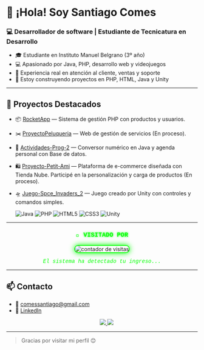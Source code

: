 # 👋 ¡Hola! Soy Santiago Comes
### 💻 Desarrollador de software | Estudiante de Tecnicatura en Desarrollo

- 🎓 Estudiante en Instituto Manuel Belgrano (3º año)
- 💻 Apasionado por Java, PHP, desarrollo web y videojuegos
- 🔧 Experiencia real en atención al cliente, ventas y soporte
- 🚀 Estoy construyendo proyectos en PHP, HTML, Java y Unity

---

## 🌟 Proyectos Destacados
- 📦 [RocketApp](https://github.com/Scomes02/RocketApp) — Sistema de gestión PHP con productos y usuarios.
- ✂️ [ProyectoPeluqueria](https://github.com/Scomes02/ProyectoPeluqueria) — Web de gestión de servicios (En proceso).
- 🔢 [Actividades-Prog-2](https://github.com/Scomes02/Actividades-Prog-2) — Conversor numérico en Java y agenda personal con Base de datos.
- 🛍️ [Proyecto-Petit-Ami](https://petitami20.mitiendanube.com) — Plataforma de e-commerce diseñada con Tienda Nube. Participé en la personalización y carga de productos (En proceso).
- 🛸 [Juego-Spce_Invaders_2](https://github.com/Scomes02/Space-Invaders-2) — Juego creado por Unity con controles y comandos simples.



  <img src="https://img.icons8.com/color/48/java-coffee-cup-logo--v1.png" alt="Java" />
  <img src="https://img.icons8.com/color/48/php.png" alt="PHP" />
  <img src="https://img.icons8.com/color/48/html-5.png" alt="HTML5" />
  <img src="https://img.icons8.com/color/48/css3.png" alt="CSS3" />
  <img src="https://img.icons8.com/fluency/48/unity.png" alt="Unity" />
  
---

<h3 align="center" style="color:#00FF00; font-family: 'Courier New', monospace;">
  👀 <span style="text-shadow: 0 0 5px #00FF00;">VISITADO POR</span>
</h3>

<p align="center">
  <img 
    src="https://komarev.com/ghpvc/?username=Scomes02&label=ACCESOS%20REGISTRADOS&color=00FF00&style=for-the-badge"
    alt="contador de visitas"
    style="border:2px solid #00FF00; border-radius:10px; box-shadow:0 0 15px #00FF00;"
  />
</p>

<p align="center" style="color:#00FF00; font-family:'Courier New', monospace; font-size:14px;">
  <i>El sistema ha detectado tu ingreso...</i>
</p>

---

## 📫 Contacto
- 📧 comessantiago@gmail.com  
- 💼 [LinkedIn](https://www.linkedin.com/in/santiago-comes)
  <p align="center">
  <a href="https://www.instagram.com/santi_comes/" target="_blank">
    <img src="https://img.shields.io/badge/Instagram-E4405F?style=for-the-badge&logo=instagram&logoColor=white"/>
  </a>
  <a href="https://www.linkedin.com/in/santiago-comes/" target="_blank">
    <img src="https://img.shields.io/badge/LinkedIn-0077B5?style=for-the-badge&logo=linkedin&logoColor=white"/>
  </a>
</p>


---
> Gracias por visitar mi perfil 😊
